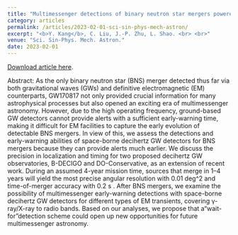 ```yaml
---
title: "Multimessenger detections of binary neutron star mergers powered by decihertz gravitational-wave observations (in Chinese) (Accepted)"
category: articles
permalink: /articles/2023-02-01-sci-sin-phys-mech-astron/
excerpt: "<b>Y. Kang</b>, C. Liu, J.-P. Zhu, L. Shao. <br> <br>"
venue: "Sci. Sin-Phys. Mech. Astron."
date: 2023-02-01
---
```


<a href="https://astrokang.github.io">Download article here</a>.

Abstract: As the only binary neutron star (BNS) merger detected thus far via both gravitational waves (GWs) and definitive electromagnetic (EM) counterparts, GW170817 not only provided crucial information for many astrophysical processes but also opened an exciting era of multimessenger astronomy. However, due to the high operating frequency, ground-based GW detectors cannot provide alerts with a sufficient early-warning time, making it difficult for EM facilities to capture the early evolution of detectable BNS mergers. In view of this, we assess the detections and early-warning abilities of space-borne decihertz GW detectors for BNS mergers because they can provide alerts much earlier. We discuss the precision in localization and timing for two proposed decihertz GW observatories, B-DECIGO and DO-Conservative, as an extension of recent work. During an assumed 4-year mission time, sources that merge in 1–4 years will yield the most precise angular resolution with  0.01 deg^2 and time-of-merger accuracy with 0.2 s . After BNS mergers, we examine the possibility of multimessenger early-warning detections with space-borne decihertz GW detectors for different types of EM transients, covering γ-ray/X-ray to radio bands. Based on our analyses, we propose that a“wait-for”detection scheme could open up new opportunities for future multimessenger astronomy.
